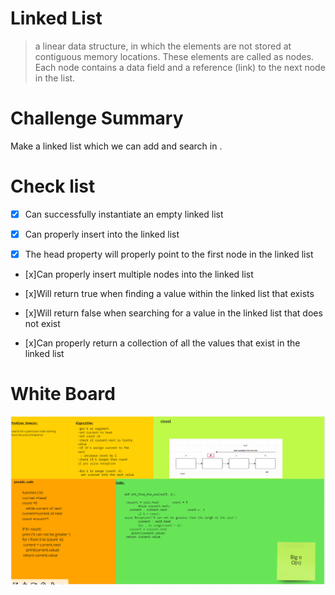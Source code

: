 # Linked List
>a linear data structure, in which the elements are not stored at contiguous memory locations. These elements are called as nodes. Each node contains a data field and a reference (link) to the next node in the list.


# Challenge Summary
Make a linked list which we can add and search in .


# Check list

- [x] Can successfully instantiate an empty linked list

- [x]  Can properly insert into the linked list
- [x] The head property will properly point to the first node in the linked list

 - [x]Can properly insert multiple nodes into the linked list

 - [x]Will return true when finding a value within the linked list that exists

 - [x]Will return false when searching for a value in the linked list that does not exist

 - [x]Can properly return a collection of all the values that exist in the linked list





# White Board

![white](wh1.png)